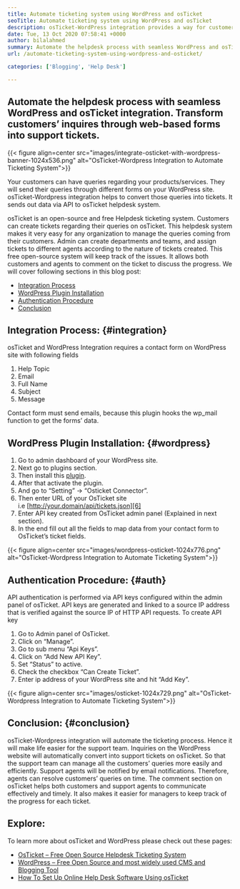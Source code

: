 ```yaml
---
title: Automate ticketing system using WordPress and osTicket
seoTitle: Automate ticketing system using WordPress and osTicket
description: osTicket-WordPress integration provides a way for customers to generate support tickets from WordPress site and manage them from osTicket dashboard.
date: Tue, 13 Oct 2020 07:58:41 +0000
author: bilalahmed
summary: Automate the helpdesk process with seamless WordPress and osTicket integration. Transform customers’ inquires through web-based forms into support tickets.
url: /automate-ticketing-system-using-wordpress-and-osticket/

categories: ['Blogging', 'Help Desk']

---
```

## Automate the helpdesk process with seamless WordPress and osTicket integration. Transform customers’ inquires through web-based forms into support tickets.

{{< figure align=center src="images/integrate-osticket-with-wordpress-banner-1024x536.png" alt="OsTicket-Wordpress Integration to Automate Ticketing System">}}  

Your customers can have queries regarding your products/services. They will send their queries through different forms on your WordPress site. osTicket-Wordpress integration helps to convert those queries into tickets. It sends out data via API to osTicket helpdesk system.

osTicket is an open-source and free Helpdesk ticketing system. Customers can create tickets regarding their queries on osTicket. This helpdesk system makes it very easy for any organization to manage the queries coming from their customers. Admin can create departments and teams, and assign tickets to different agents according to the nature of tickets created. This free open-source system will keep track of the issues. It allows both customers and agents to comment on the ticket to discuss the progress. We will cover following sections in this blog post:

  * [Integration Process][1]
  * [WordPress Plugin Installation][2]
  * [Authentication Procedure][3]
  * [Conclusion][4]

## Integration Process: {#integration}

osTicket and WordPress Integration requires a contact form on WordPress site with following fields

  1. Help Topic
  2. Email
  3. Full Name
  4. Subject
  5. Message

Contact form must send emails, because this plugin hooks the wp_mail function to get the forms’ data.

## WordPress Plugin Installation: {#wordpress}

  1. Go to admin dashboard of your WordPress site.
  2. Next go to plugins section.
  3. Then install this [plugin][5].
  4. After that activate the plugin.
  5. And go to “Setting” -> “Osticket Connector”.
  6. Then enter URL of your OsTicket site i.e [http://your.domain/api/tickets.json][6]
  7. Enter API key created from OsTicket admin panel (Explained in next section).
  8. In the end fill out all the fields to map data from your contact form to OsTicket’s ticket fields.

{{< figure align=center src="images/wordpress-osticket-1024x776.png" alt="OsTicket-Wordpress Integration to Automate Ticketing System">}}  

## Authentication Procedure: {#auth}

API authentication is performed via API keys configured within the admin panel of osTicket. API keys are generated and linked to a source IP address that is verified against the source IP of HTTP API requests. To create API key

  1. Go to Admin panel of OsTicket.
  2. Click on “Manage”.
  3. Go to sub menu “Api Keys”.
  4. Click on “Add New API Key”.
  5. Set “Status” to active.
  6. Check the checkbox “Can Create Ticket”.
  7. Enter ip address of your WordPress site and hit “Add Key”.

{{< figure align=center src="images/osticket-1024x729.png" alt="OsTicket-Wordpress Integration to Automate Ticketing System">}}  

## Conclusion: {#conclusion}

osTicket-Wordpress integration will automate the ticketing process. Hence it will make life easier for the support team. Inquiries on the WordPress website will automatically convert into support tickets on osTicket. So that the support team can manage all the customers’ queries more easily and efficiently. Support agents will be notified by email notifications. Therefore, agents can resolve customers’ queries on time. The comment section on osTicket helps both customers and support agents to communicate effectively and timely. It also makes it easier for managers to keep track of the progress for each ticket.

## Explore:

To learn more about osTicket and WordPress please check out these pages:

  * [OsTicket – Free Open Source Helpdesk Ticketing System][7]
  * [WordPress – Free Open Source and most widely used CMS and Blogging Tool][8]
  * [How To Set Up Online Help Desk Software Using osTicket][9]

 [1]: #integration
 [2]: #wordpress
 [3]: #auth
 [4]: #conclusion
 [5]: https://href.li/?https://wordpress.org/plugins/scand-osticket-connector/
 [6]: https://href.li/?http://your.domain/api/tickets.json
 [7]: https://href.li/?https://products.containerize.com/helpdesk/osticket
 [8]: https://href.li/?https://products.containerize.com/blogging/wordpress
 [9]: https://blog.containerize.com/helpdesk/how-to-set-up-help-desk-system-using-osticket/
